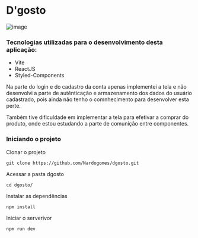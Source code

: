# D'gosto
![image](https://user-images.githubusercontent.com/11005123/179120940-a6c2fc08-f40d-4099-a2dc-555b6e14e48e.png)

### Tecnologias utilizadas para o desenvolvimento desta aplicação:
- Vite
- ReactJS
- Styled-Components

<p>Na parte do login e do cadastro da conta apenas implementei a tela e não desenvolvi a parte de autênticação e armazenamento dos dados do usuário cadastrado, pois ainda não tenho o comnhecimento para desenvolver esta perte.</p>
<p>Também tive dificuldade em implementar a tela para efetivar a comprar do produto, onde estou estudando a parte de comunição entre componentes.</p>

### Iniciando o projeto

<p>Clonar o projeto</p>

```
git clone https://github.com/Nardogomes/dgosto.git
```

<p>Acessar a pasta dgosto</p>

```
cd dgosto/
```

<p>Instalar as dependências</p>

```
npm install
```

<p>Iniciar o serverivor</p>

```
npm run dev
```
